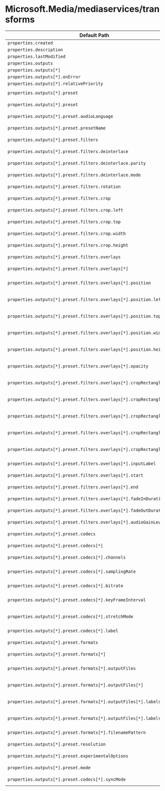 # Microsoft.Media/mediaservices/transforms

| Default Path | Alias |
|---|---|
| `properties.created` | `Microsoft.Media/mediaServices/transforms/created` |
| `properties.description` | `Microsoft.Media/mediaServices/transforms/description` |
| `properties.lastModified` | `Microsoft.Media/mediaServices/transforms/lastModified` |
| `properties.outputs` | `Microsoft.Media/mediaServices/transforms/outputs` |
| `properties.outputs[*]` | `Microsoft.Media/mediaServices/transforms/outputs[*]` |
| `properties.outputs[*].onError` | `Microsoft.Media/mediaServices/transforms/outputs[*].onError` |
| `properties.outputs[*].relativePriority` | `Microsoft.Media/mediaServices/transforms/outputs[*].relativePriority` |
| `properties.outputs[*].preset` | `Microsoft.Media/mediaServices/transforms/outputs[*].preset.#Microsoft-Media-AudioAnalyzerPreset` |
| `properties.outputs[*].preset` | `Microsoft.Media/mediaServices/transforms/outputs[*].preset.#Microsoft-Media-FaceDetectorPreset` |
| `properties.outputs[*].preset.audioLanguage` | `Microsoft.Media/mediaServices/transforms/outputs[*].preset.#Microsoft-Media-AudioAnalyzerPreset.audioLanguage` |
| `properties.outputs[*].preset.presetName` | `Microsoft.Media/mediaServices/transforms/outputs[*].preset.#Microsoft-Media-BuiltInStandardEncoderPreset.presetName` |
| `properties.outputs[*].preset.filters` | `Microsoft.Media/mediaServices/transforms/outputs[*].preset.#Microsoft-Media-StandardEncoderPreset.filters` |
| `properties.outputs[*].preset.filters.deinterlace` | `Microsoft.Media/mediaServices/transforms/outputs[*].preset.#Microsoft-Media-StandardEncoderPreset.filters.deinterlace` |
| `properties.outputs[*].preset.filters.deinterlace.parity` | `Microsoft.Media/mediaServices/transforms/outputs[*].preset.#Microsoft-Media-StandardEncoderPreset.filters.deinterlace.parity` |
| `properties.outputs[*].preset.filters.deinterlace.mode` | `Microsoft.Media/mediaServices/transforms/outputs[*].preset.#Microsoft-Media-StandardEncoderPreset.filters.deinterlace.mode` |
| `properties.outputs[*].preset.filters.rotation` | `Microsoft.Media/mediaServices/transforms/outputs[*].preset.#Microsoft-Media-StandardEncoderPreset.filters.rotation` |
| `properties.outputs[*].preset.filters.crop` | `Microsoft.Media/mediaServices/transforms/outputs[*].preset.#Microsoft-Media-StandardEncoderPreset.filters.crop` |
| `properties.outputs[*].preset.filters.crop.left` | `Microsoft.Media/mediaServices/transforms/outputs[*].preset.#Microsoft-Media-StandardEncoderPreset.filters.crop.left` |
| `properties.outputs[*].preset.filters.crop.top` | `Microsoft.Media/mediaServices/transforms/outputs[*].preset.#Microsoft-Media-StandardEncoderPreset.filters.crop.top` |
| `properties.outputs[*].preset.filters.crop.width` | `Microsoft.Media/mediaServices/transforms/outputs[*].preset.#Microsoft-Media-StandardEncoderPreset.filters.crop.width` |
| `properties.outputs[*].preset.filters.crop.height` | `Microsoft.Media/mediaServices/transforms/outputs[*].preset.#Microsoft-Media-StandardEncoderPreset.filters.crop.height` |
| `properties.outputs[*].preset.filters.overlays` | `Microsoft.Media/mediaServices/transforms/outputs[*].preset.#Microsoft-Media-StandardEncoderPreset.filters.overlays` |
| `properties.outputs[*].preset.filters.overlays[*]` | `Microsoft.Media/mediaServices/transforms/outputs[*].preset.#Microsoft-Media-StandardEncoderPreset.filters.overlays[*]` |
| `properties.outputs[*].preset.filters.overlays[*].position` | `Microsoft.Media/mediaServices/transforms/outputs[*].preset.#Microsoft-Media-StandardEncoderPreset.filters.overlays[*].#Microsoft-Media-VideoOverlay.position` |
| `properties.outputs[*].preset.filters.overlays[*].position.left` | `Microsoft.Media/mediaServices/transforms/outputs[*].preset.#Microsoft-Media-StandardEncoderPreset.filters.overlays[*].#Microsoft-Media-VideoOverlay.position.left` |
| `properties.outputs[*].preset.filters.overlays[*].position.top` | `Microsoft.Media/mediaServices/transforms/outputs[*].preset.#Microsoft-Media-StandardEncoderPreset.filters.overlays[*].#Microsoft-Media-VideoOverlay.position.top` |
| `properties.outputs[*].preset.filters.overlays[*].position.width` | `Microsoft.Media/mediaServices/transforms/outputs[*].preset.#Microsoft-Media-StandardEncoderPreset.filters.overlays[*].#Microsoft-Media-VideoOverlay.position.width` |
| `properties.outputs[*].preset.filters.overlays[*].position.height` | `Microsoft.Media/mediaServices/transforms/outputs[*].preset.#Microsoft-Media-StandardEncoderPreset.filters.overlays[*].#Microsoft-Media-VideoOverlay.position.height` |
| `properties.outputs[*].preset.filters.overlays[*].opacity` | `Microsoft.Media/mediaServices/transforms/outputs[*].preset.#Microsoft-Media-StandardEncoderPreset.filters.overlays[*].#Microsoft-Media-VideoOverlay.opacity` |
| `properties.outputs[*].preset.filters.overlays[*].cropRectangle` | `Microsoft.Media/mediaServices/transforms/outputs[*].preset.#Microsoft-Media-StandardEncoderPreset.filters.overlays[*].#Microsoft-Media-VideoOverlay.cropRectangle` |
| `properties.outputs[*].preset.filters.overlays[*].cropRectangle.left` | `Microsoft.Media/mediaServices/transforms/outputs[*].preset.#Microsoft-Media-StandardEncoderPreset.filters.overlays[*].#Microsoft-Media-VideoOverlay.cropRectangle.left` |
| `properties.outputs[*].preset.filters.overlays[*].cropRectangle.top` | `Microsoft.Media/mediaServices/transforms/outputs[*].preset.#Microsoft-Media-StandardEncoderPreset.filters.overlays[*].#Microsoft-Media-VideoOverlay.cropRectangle.top` |
| `properties.outputs[*].preset.filters.overlays[*].cropRectangle.width` | `Microsoft.Media/mediaServices/transforms/outputs[*].preset.#Microsoft-Media-StandardEncoderPreset.filters.overlays[*].#Microsoft-Media-VideoOverlay.cropRectangle.width` |
| `properties.outputs[*].preset.filters.overlays[*].cropRectangle.height` | `Microsoft.Media/mediaServices/transforms/outputs[*].preset.#Microsoft-Media-StandardEncoderPreset.filters.overlays[*].#Microsoft-Media-VideoOverlay.cropRectangle.height` |
| `properties.outputs[*].preset.filters.overlays[*].inputLabel` | `Microsoft.Media/mediaServices/transforms/outputs[*].preset.#Microsoft-Media-StandardEncoderPreset.filters.overlays[*].inputLabel` |
| `properties.outputs[*].preset.filters.overlays[*].start` | `Microsoft.Media/mediaServices/transforms/outputs[*].preset.#Microsoft-Media-StandardEncoderPreset.filters.overlays[*].start` |
| `properties.outputs[*].preset.filters.overlays[*].end` | `Microsoft.Media/mediaServices/transforms/outputs[*].preset.#Microsoft-Media-StandardEncoderPreset.filters.overlays[*].end` |
| `properties.outputs[*].preset.filters.overlays[*].fadeInDuration` | `Microsoft.Media/mediaServices/transforms/outputs[*].preset.#Microsoft-Media-StandardEncoderPreset.filters.overlays[*].fadeInDuration` |
| `properties.outputs[*].preset.filters.overlays[*].fadeOutDuration` | `Microsoft.Media/mediaServices/transforms/outputs[*].preset.#Microsoft-Media-StandardEncoderPreset.filters.overlays[*].fadeOutDuration` |
| `properties.outputs[*].preset.filters.overlays[*].audioGainLevel` | `Microsoft.Media/mediaServices/transforms/outputs[*].preset.#Microsoft-Media-StandardEncoderPreset.filters.overlays[*].audioGainLevel` |
| `properties.outputs[*].preset.codecs` | `Microsoft.Media/mediaServices/transforms/outputs[*].preset.#Microsoft-Media-StandardEncoderPreset.codecs` |
| `properties.outputs[*].preset.codecs[*]` | `Microsoft.Media/mediaServices/transforms/outputs[*].preset.#Microsoft-Media-StandardEncoderPreset.codecs[*]` |
| `properties.outputs[*].preset.codecs[*].channels` | `Microsoft.Media/mediaServices/transforms/outputs[*].preset.#Microsoft-Media-StandardEncoderPreset.codecs[*].#Microsoft-Media-Audio.channels` |
| `properties.outputs[*].preset.codecs[*].samplingRate` | `Microsoft.Media/mediaServices/transforms/outputs[*].preset.#Microsoft-Media-StandardEncoderPreset.codecs[*].#Microsoft-Media-Audio.samplingRate` |
| `properties.outputs[*].preset.codecs[*].bitrate` | `Microsoft.Media/mediaServices/transforms/outputs[*].preset.#Microsoft-Media-StandardEncoderPreset.codecs[*].#Microsoft-Media-Audio.bitrate` |
| `properties.outputs[*].preset.codecs[*].keyFrameInterval` | `Microsoft.Media/mediaServices/transforms/outputs[*].preset.#Microsoft-Media-StandardEncoderPreset.codecs[*].#Microsoft-Media-Video.keyFrameInterval` |
| `properties.outputs[*].preset.codecs[*].stretchMode` | `Microsoft.Media/mediaServices/transforms/outputs[*].preset.#Microsoft-Media-StandardEncoderPreset.codecs[*].#Microsoft-Media-Video.stretchMode` |
| `properties.outputs[*].preset.codecs[*].label` | `Microsoft.Media/mediaServices/transforms/outputs[*].preset.#Microsoft-Media-StandardEncoderPreset.codecs[*].label` |
| `properties.outputs[*].preset.formats` | `Microsoft.Media/mediaServices/transforms/outputs[*].preset.#Microsoft-Media-StandardEncoderPreset.formats` |
| `properties.outputs[*].preset.formats[*]` | `Microsoft.Media/mediaServices/transforms/outputs[*].preset.#Microsoft-Media-StandardEncoderPreset.formats[*]` |
| `properties.outputs[*].preset.formats[*].outputFiles` | `Microsoft.Media/mediaServices/transforms/outputs[*].preset.#Microsoft-Media-StandardEncoderPreset.formats[*].#Microsoft-Media-MultiBitrateFormat.outputFiles` |
| `properties.outputs[*].preset.formats[*].outputFiles[*]` | `Microsoft.Media/mediaServices/transforms/outputs[*].preset.#Microsoft-Media-StandardEncoderPreset.formats[*].#Microsoft-Media-MultiBitrateFormat.outputFiles[*]` |
| `properties.outputs[*].preset.formats[*].outputFiles[*].labels` | `Microsoft.Media/mediaServices/transforms/outputs[*].preset.#Microsoft-Media-StandardEncoderPreset.formats[*].#Microsoft-Media-MultiBitrateFormat.outputFiles[*].labels` |
| `properties.outputs[*].preset.formats[*].outputFiles[*].labels[*]` | `Microsoft.Media/mediaServices/transforms/outputs[*].preset.#Microsoft-Media-StandardEncoderPreset.formats[*].#Microsoft-Media-MultiBitrateFormat.outputFiles[*].labels[*]` |
| `properties.outputs[*].preset.formats[*].filenamePattern` | `Microsoft.Media/mediaServices/transforms/outputs[*].preset.#Microsoft-Media-StandardEncoderPreset.formats[*].filenamePattern` |
| `properties.outputs[*].preset.resolution` | `Microsoft.Media/mediaServices/transforms/outputs[*].preset.#Microsoft-Media-FaceDetectorPreset.resolution` |
| `properties.outputs[*].preset.experimentalOptions` | `Microsoft.Media/mediaServices/transforms/outputs[*].preset.#Microsoft-Media-FaceDetectorPreset.experimentalOptions` |
| `properties.outputs[*].preset.mode` | `Microsoft.Media/mediaServices/transforms/outputs[*].preset.#Microsoft-Media-AudioAnalyzerPreset.mode` |
| `properties.outputs[*].preset.codecs[*].syncMode` | `Microsoft.Media/mediaServices/transforms/outputs[*].preset.#Microsoft-Media-StandardEncoderPreset.codecs[*].#Microsoft-Media-Video.syncMode` |

